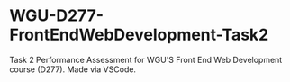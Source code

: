 # WGU-D277-FrontEndWebDevelopment-Task2
Task 2 Performance Assessment for WGU'S Front End Web Development course (D277). Made via VSCode.
